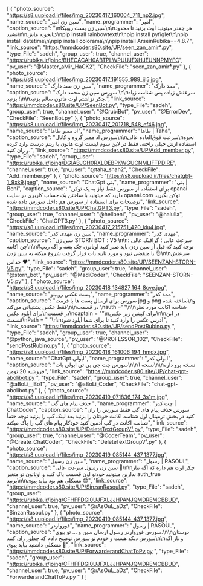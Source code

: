 [
  {
    "photo_source": "https://s8.uupload.ir/files/img_20230417_160004_711_np2.jpg",
    "name_source": "سین زن امیر",
    "name_programmer": "امیر",
    "caption_source": "\nسین زن پست روبیکا\n\nهر چقدر میتونید اوت بزنید تا محدود نشید\n\nکتابخونه هاش\npip install rainbowtext\n\npip install pyfiglet\n\npip install datetime\n\npip install colorama\n\npip install ArseinRubika==4.8.7",
    "link_source": "https://mmdcoder.s80.site/UP/seen_zan_amir⁴.py",
    "type_File": "sadeh",
    "group_user": true,
    "channel_user": "https://rubika.ir/joinc/BHECACAH0ABTPLWPUUJEXHJEUNNPMYFC",
    "pv_user": "@Master_aMir_HaCK2",
    "CheckFile": "seen_zan_amir⁴.py"
  },
  {
    "photo_source": "https://s8.uupload.ir/files/img_20230417_191555_989_ijl5.jpg",
    "name_source": "سین زن ممد دارک",
    "name_programmer": "ممد دارک",
    "caption_source": "سورس سین زن محمد دارک \n\nسرعتش زیاده پس شناسه زیاد بزنید !\n\nچکر نزاشتم اوث هاتون سالم بزنید.",
    "link_source": "https://mmdcoder.s80.site/UP/SeenBot.py",
    "type_File": "sadeh",
    "group_user": true,
    "channel_user": "@CrubiBot",
    "pv_user": "@ErrorDev",
    "CheckFile": "SeenBot.py"
  },
  {
    "photo_source": "https://s8.uupload.ir/files/img_20230417_201718_548_ef46.jpg",
    "name_source": "اد ممبر طاها",
    "name_programmer": "طاها | Taha",
    "caption_source": "سورس اد ممبر گروه و کانال\n\nسرعت فوق‌العاده عالی\nنحوه استفاده ازش خیلی راحته، فقط در لاین سوم لیست اوت هاتون با ریتم درست وارد کرده  و ران کنید.",
    "link_source": "https://mmdcoder.s80.site/UP/Add_member.py",
    "type_File": "sadeh",
    "group_user": "https://rubika.ir/joing/DGIABJGH0RXLDEBPKWGUCNMLIFTPDIRE",
    "channel_user": true,
    "pv_user": "@taha_shah2",
    "CheckFile": "Add_member.py"
  },
  {
    "photo_source": "https://s8.uupload.ir/files/chatgbt-1_9xk9.jpeg",
    "name_source": "ChatGpt بنی",
    "name_programmer": "بنی | Beni",
    "caption_source": "برای استفاده از سورس فقط نیاز به یک توکن opanai دارید که میتونید با ساختن یک حساب کاربری در سایت opanai.com توکن بگیرید توضیحات برای استفاده از سورس هم داخل سورس داده شده",
    "link_source": "https://mmdcoder.s80.site/UP/ChatGPT3.py",
    "type_File": "sadeh",
    "group_user": true,
    "channel_user": "@hellbeni",
    "pv_user": "@haiulla",
    "CheckFile": "ChatGPT3.py"
  },
  {
    "photo_source": "https://s8.uupload.ir/files/img_20230417_215751_420_kiu4.jpg",
    "name_source": "سین زن مهدی کدر",
    "name_programmer": "مهدی کدر",
    "caption_source": "سین زن STORN BOT ؛ V5 \n\nسرعت عالی ؛ گرافیک عالی ؛ چن اکانته\n\n#توجه کنید که قبل از سین زدن باید صبر کنید اوثاتون چک بشه و اگه ریپ یا منقضی نبود و مورد تایید بات قرار گرفت شروع میکنه به سین زدن 👌\n\nسرعتش خداس ♥️",
    "link_source": "https://mmdcoder.s80.site/UP/SEENZAN-STORN-V5.py",
    "type_File": "sadeh",
    "group_user": true,
    "channel_user": "@storn_bot",
    "pv_user": "@MadiCoder",
    "CheckFile": "SEENZAN-STORN-V5.py"
  },
  {
    "photo_source": "https://s8.uupload.ir/files/img_20230418_134827_164_8cve.jpg",
    "name_source": "پست عکس روبینو",
    "name_programmer": "ممد کدر",
    "caption_source": "سورس برای ارسال پست ها با فرمت jpg و png ساخته شده\nو فقط عکس پشتیبانی می‌کند\n\nدر قسمت \nauth =\"\"\n\nشناسه اکانت مورد نظر برای آپلود عکس\nدر قسمت\ncaptain = \"\"\nبرای کپشن زیر عکس\n\nدر این قسمت\nPath = \" \"\n\nآدرس عکس را وارد کنید تا برای شما آپلود شود",
    "link_source": "https://mmdcoder.s80.site/UP/sendPostRubino.py ",
    "type_File": "sadeh",
    "group_user": true,
    "channel_user": "@python_java_source",
    "pv_user": "@PROFESSOR_102",
    "CheckFile": "sendPostRubino.py"
  },
  {
    "photo_source": "https://s8.uupload.ir/files/img_20230418_161006_194_hmdx.jpg",
    "name_source": "ChatGpt ابولی",
    "name_programmer": "ابولی کدر",
    "caption_source": "سورس چت جی پی تی ابولی بات\n\nنسخه 1\n\nنسخه پرو داره فروشیه 20 تومن",
    "link_source": "https://mmdcoder.s80.site/UP/chat-gpt-abolibot.py ",
    "type_File": "sadeh",
    "group_user": true,
    "channel_user": "@aBoLi__BoT",
    "pv_user": "@aBoLi_Coder",
    "CheckFile": "chat-gpt-abolibot.py"
  },
  {
    "photo_source": "https://s8.uupload.ir/files/img_20230419_071836_174_3s1m.jpg",
    "name_source": "حذف پیام‌ های گپ ",
    "name_programmer": "چت کدر | ChatCoder",
    "caption_source": "سورس حذف پیام های گپ فقط سورس را ران کنید در بخش ترمینال اول شناسه اکانت خودتان را بزنید بعد لینک گپ را بزنید توجه حتماً شناسه اکانت در گپ ادمین کنید خودکار پیام های گپ را پاک میکند",
    "link_source": "https://mmdcoder.s80.site/UP/DeleteTextGroupV¹.py",
    "type_File": "sadeh",
    "group_user": true,
    "channel_user": "@CoderTeam",
    "pv_user": "@Create_ChatCoder",
    "CheckFile": "DeleteTextGroupV¹.py"
  },
  {
    "photo_source": "https://s8.uupload.ir/files/img_20230419_085144_437_1377.jpg",
    "name_source": "سین زن رسول",
    "name_programmer": "رسول | RASOUL",
    "caption_source": "سین زن رسول سرعت عالی 🗿\n‌\nچکر اوت هم داره که اگه نیاز ندارین میتونید خودتو اون قسمت پاک کنید و اوتاتون تو متغیر auth_true بزنید\n\nمشکلی هم بود بیاید پیوی 😎",
    "link_source": "https://mmdcoder.s80.site/UP/SinzanRasoul.py",
    "type_File": "sadeh",
    "group_user": "https://rubika.ir/joing/CFHFFDGI0UJFXLJJHPANJQMDREMCBBUD",
    "channel_user": true,
    "pv_user": "@rAsOuL_aDz",
    "CheckFile": "SinzanRasoul.py"
  },
  {
    "photo_source": "https://s8.uupload.ir/files/img_20230419_085144_437_1377.jpg",
    "name_source": "فورواردر",
    "name_programmer": "رسول | RASOUL",
    "caption_source": "سورس فورواردر رسول ارسال سین و ‌... تو پیوی.\n\nدوستان سورس دیکد هست و خودم تو سورس توضیح دادم که چطور ران کنید\n\nو باز اگه مشکلی داشتید بیاید پیوی 🌚",
    "link_source": "https://mmdcoder.s80.site/UP/ForwarderandChatToPv.py ",
    "type_File": "sadeh",
    "group_user": "https://rubika.ir/joing/CFHFFDGI0UJFXLJJHPANJQMDREMCBBUD",
    "channel_user": true,
    "pv_user": "@rAsOuL_aDz",
    "CheckFile": "ForwarderandChatToPv.py "
  }
]
